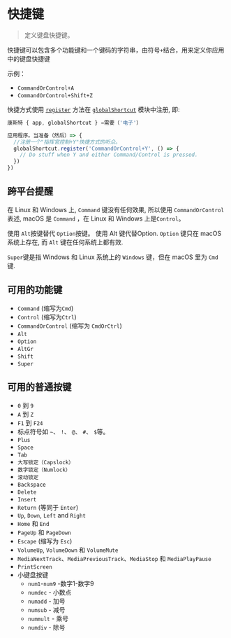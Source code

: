 # 快捷键

> 定义键盘快捷键。

快捷键可以包含多个功能键和一个键码的字符串，由符号`+`结合，用来定义你应用中的键盘快捷键

示例：

* `CommandOrControl+A`
* `CommandOrControl+Shift+Z`

快捷方式使用 [` register `](global-shortcut.md#globalshortcutregisteraccelerator-callback) 方法在 [` globalShortcut `](global-shortcut.md) 模块中注册, 即:

```javascript
康斯特 { app, globalShortcut } =需要（'电子'）

应用程序。当准备（然后）=> {
  //注册一个"指挥官控制+Y"快捷方式的听众。
  globalShortcut.register('CommandOrControl+Y', () => {
    // Do stuff when Y and either Command/Control is pressed.
  })
})
```

## 跨平台提醒

在 Linux 和 Windows 上, ` Command ` 键没有任何效果, 所以使用 ` CommandOrControl `表述, macOS 是 ` Command ` ，在 Linux 和 Windows 上是` Control `。

使用 `Alt`按键替代 `Option`按键。 使用 Alt 键代替Option. `Option` 键只在 macOS 系统上存在, 而 `Alt` 键在任何系统上都有效.

`Super`键是指 Windows 和 Linux 系统上的 `Windows` 键，但在 macOS 里为 `Cmd` 键.

## 可用的功能键

* `Command` (缩写为`Cmd`)
* `Control` (缩写为`Ctrl`)
* `CommandOrControl` (缩写为 `CmdOrCtrl`)
* `Alt`
* `Option`
* `AltGr`
* `Shift`
* `Super`

## 可用的普通按键

* `0` 到 `9`
* `A` 到 `Z`
* `F1` 到 `F24`
* 标点符号如 `~`、 `!`、 `@`、 `#`、 `$`等。
* `Plus`
* `Space`
* `Tab`
* `大写锁定（Capslock）`
* `数字锁定（Numlock）`
* `滚动锁定`
* `Backspace`
* `Delete`
* `Insert`
* `Return` (等同于 `Enter`)
* `Up`, `Down`, `Left` and `Right`
* `Home` 和 `End`
* `PageUp` 和 `PageDown`
* `Escape` (缩写为 `Esc`)
* `VolumeUp`, `VolumeDown` 和 `VolumeMute`
* ` MediaNextTrack `、` MediaPreviousTrack `、` MediaStop ` 和 ` MediaPlayPause `
* `PrintScreen`
* 小键盘按键
  * `num1`-`num9` -数字1-数字9
  * `numdec` - 小数点
  * `numadd` - 加号
  * `numsub` - 减号
  * `nummult` - 乘号
  * `numdiv` - 除号
